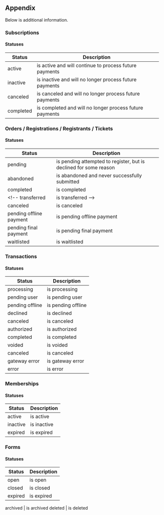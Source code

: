 ## Appendix

Below is additional information.

### Subscriptions

#### Statuses

Status | Description
--------- | -----------
active | is active and will continue to process future payments
inactive | is inactive and will no longer process future payments
canceled | is canceled and will no longer process future payments
completed | is completed  and will no longer process future payments

### Orders / Registrations / Registrants / Tickets

#### Statuses

Status | Description
--------- | -----------
pending | is pending attempted to register, but is declined for some reason
abandoned | is abandoned and never successfully submitted
completed | is completed
<!-- transferred | is transferred -->
canceled | is canceled
pending offline payment | is pending offline payment
pending final payment | is pending final payment
waitlisted  | is waitlisted

### Transactions

#### Statuses

Status | Description
--------- | -----------
processing | is processing
pending user | is pending user
pending offline | is pending offline
declined | is declined
canceled | is canceled
authorized | is authorized
completed | is completed
voided  | is voided
canceled  | is canceled
gateway error  | is gateway error
error  | is error

### Memberships

#### Statuses

Status | Description
--------- | -----------
active | is active
inactive | is inactive
expired | is expired

### Forms

#### Statuses

Status | Description
--------- | -----------
open | is open
closed | is closed
expired | is expired
<!---
scheduled | is scheduled
--->
archived | is archived
deleted | is deleted
